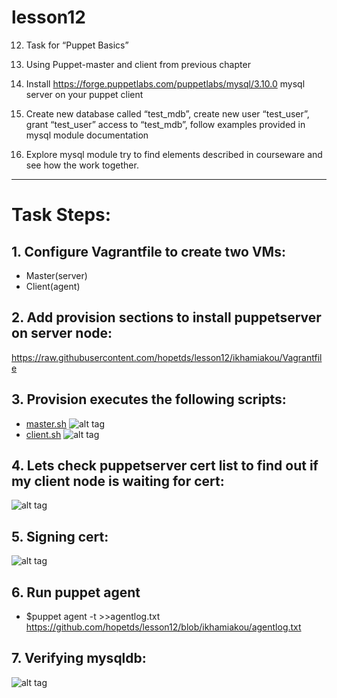 # lesson12
12. Task for “Puppet Basics”

1. Using Puppet-master and client from previous chapter
2. Install https://forge.puppetlabs.com/puppetlabs/mysql/3.10.0 mysql server on your puppet client
3. Create new database called “test_mdb”, create new user “test_user”, grant “test_user” access to “test_mdb”, follow examples provided in mysql module documentation
4. Explore mysql module try to find elements described in courseware and see how the work together.  

---
# Task Steps:
## 1. Configure Vagrantfile to create two VMs:
 - Master(server)
 - Client(agent)
## 2. Add provision sections to install puppetserver on server node:
https://raw.githubusercontent.com/hopetds/lesson12/ikhamiakou/Vagrantfile
## 3. Provision executes the following scripts:
- [master.sh]( https://github.com/hopetds/lesson12/blob/ikhamiakou/provision_scripts/master.sh)
![alt tag](https://raw.githubusercontent.com/hopetds/lesson12/ikhamiakou/pics/mastersh.png)
- [client.sh](https://github.com/hopetds/lesson12/blob/ikhamiakou/provision_scripts/client.sh)
![alt tag](https://raw.githubusercontent.com/hopetds/lesson12/ikhamiakou/pics/clientsh.png)


## 4. Lets check puppetserver cert list to find out if my client node is waiting for cert:
![alt tag](https://raw.githubusercontent.com/hopetds/lesson12/ikhamiakou/pics/certlist.png)
## 5. Signing cert:
![alt tag](https://raw.githubusercontent.com/hopetds/lesson12/ikhamiakou/pics/certsigned.png)
## 6. Run puppet agent
 - $puppet agent -t >>agentlog.txt
 https://github.com/hopetds/lesson12/blob/ikhamiakou/agentlog.txt
## 7. Verifying mysqldb:
![alt tag](https://raw.githubusercontent.com/hopetds/lesson12/ikhamiakou/pics/showdatabases.png)


